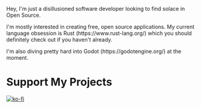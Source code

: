 Hey, I'm just a disillusioned software developer looking to find solace in Open Source.

<p>
I'm mostly interested in creating free, open source applications.
My current language obsession is Rust (https://www.rust-lang.org/) which you should definitely check out if you haven't already.
</p>

<p>
I'm also diving pretty hard into Godot (https://godotengine.org/) at the moment.
</p>

# Support My Projects
[![ko-fi](https://ko-fi.com/img/githubbutton_sm.svg)](https://ko-fi.com/U7U1HEKZ9)
